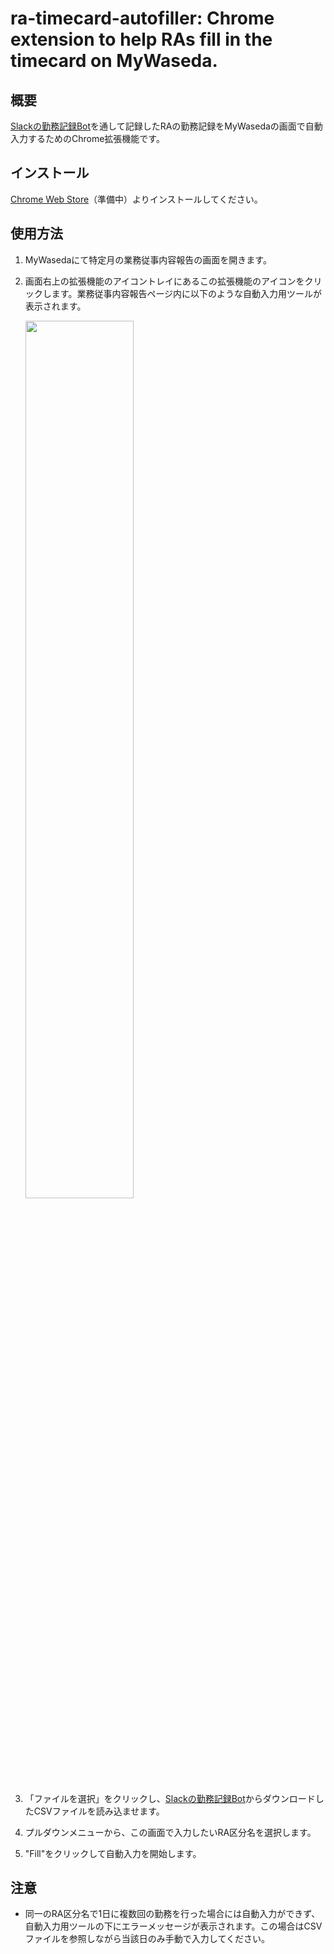# ra-timecard-autofiller: Chrome extension to help RAs fill in the timecard on MyWaseda.

## 概要

[Slackの勤務記録Bot](https://github.com/NSL-Admin/ra-timecard-recorder)を通して記録したRAの勤務記録をMyWasedaの画面で自動入力するためのChrome拡張機能です。

## インストール

[Chrome Web Store]()（準備中）よりインストールしてください。

## 使用方法

1. MyWasedaにて特定月の業務従事内容報告の画面を開きます。
2. 画面右上の拡張機能のアイコントレイにあるこの拡張機能のアイコンをクリックします。業務従事内容報告ページ内に以下のような自動入力用ツールが表示されます。

    <img src="https://github.com/NSL-Admin/ra-timecard-autofiller/assets/37496476/8b4fa387-9e6a-4ff4-afd8-8b73ccc04f52" height=60% width=60%>

3. 「ファイルを選択」をクリックし、[Slackの勤務記録Bot](https://github.com/NSL-Admin/ra-timecard-recorder)からダウンロードしたCSVファイルを読み込ませます。
4. プルダウンメニューから、この画面で入力したいRA区分名を選択します。
5. "Fill"をクリックして自動入力を開始します。

## 注意

- 同一のRA区分名で1日に複数回の勤務を行った場合には自動入力ができず、自動入力用ツールの下にエラーメッセージが表示されます。この場合はCSVファイルを参照しながら当該日のみ手動で入力してください。
